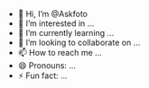 - 👋 Hi, I’m @Askfoto
- 👀 I’m interested in ...
- 🌱 I’m currently learning ...
- 💞️ I’m looking to collaborate on ...
- 📫 How to reach me ...
- 😄 Pronouns: ...
- ⚡ Fun fact: ...

<!---
Askfoto/Askfoto is a ✨ special ✨ repository because its `README.md` (this file) appears on your GitHub profile.
You can click the Preview link to take a look at your changes.
--->
